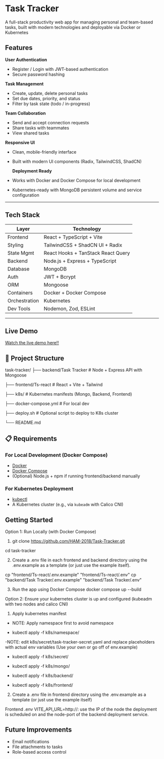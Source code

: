 # Task Tracker

A full-stack productivity web app for managing personal and team-based tasks, built with modern technologies and deployable via Docker or Kubernetes


## Features

 **User Authentication**  
- Register / Login with JWT-based authentication  
- Secure password hashing

 **Task Management**  
- Create, update, delete personal tasks  
- Set due dates, priority, and status  
- Filter by task state (todo / in-progress)

 **Team Collaboration**  
- Send and accept connection requests  
- Share tasks with teammates  
- View shared tasks

 **Responsive UI**  
- Clean, mobile-friendly interface  
- Built with modern UI components (Radix, TailwindCSS, ShadCN)

  **Deployment Ready**  
- Works with Docker and Docker Compose for local development  
- Kubernetes-ready with MongoDB persistent volume and service configuration

---

##  Tech Stack

| Layer       | Technology                          |
|-------------|-------------------------------------|
| Frontend    | React + TypeScript + Vite           |
| Styling     | TailwindCSS + ShadCN UI + Radix     |
| State Mgmt  | React Hooks + TanStack React Query  |
| Backend     | Node.js + Express + TypeScript      |
| Database    | MongoDB                             |
| Auth        | JWT + Bcrypt                        |
| ORM         | Mongoose                            |
| Containers  | Docker + Docker Compose             |
| Orchestration | Kubernetes                        |
| Dev Tools   | Nodemon, Zod, ESLint                |

---

##  Live Demo

[Watch the live demo here!!](https://youtu.be/vg44Tb4ERS0)

## 📁 Project Structure

task-tracker/
├── backend/Task Tracker # Node + Express API with Mongoose

├── frontend/Ts-react # React + Vite + Tailwind

├── k8s/ # Kubernetes manifests (Mongo, Backend, Frontend)

├── docker-compose.yml # For local dev

├── deploy.sh # Optional script to deploy to K8s cluster

└── README.md


## 📋 Requirements

### For Local Development (Docker Compose)

- [Docker](https://docs.docker.com/get-docker/)
- [Docker Compose](https://docs.docker.com/compose/)
- (Optional) Node.js + npm if running frontend/backend manually

### For Kubernetes Deployment

- [kubectl](https://kubernetes.io/docs/tasks/tools/)
- A Kubernetes cluster (e.g., via `kubeadm` with Calico CNI)

## Getting Started

Option 1: Run Locally (with Docker Compose)

1. git clone https://github.com/HAM-2018/Task-Tracker.git

cd task-tracker

2. Create a .env file in each frontend and backend directory using the .env.example as a template (or just use the example itself).

cp "frontend/Ts-react/.env.example" "frontend/Ts-react/.env"
cp "backend/Task Tracker/.env.example" "backend/Task Tracker/.env"

3. Run the app using Docker Compose
docker compose up --build

Option 2: Ensure your kubernetes cluster is up and configured (kubeadm with two nodes and calico CNI)

1. Apply kubernetes manifest

- NOTE: Apply namespace first to avoid namespace 

- kubectl apply -f k8s/namespace/

-NOTE: edit k8s/secret/task-tracker-secret.yaml and replace placeholders with actual env variables (Use your own or go off of env.example)
- kubectl apply -f k8s/secret/

- kubectl apply -f k8s/mongo/
- kubectl apply -f k8s/backend/
- kubectl apply -f k8s/frontend/

2. Create a .env file in frontend directory using the .env.example as a template (or just use the example itself)

Frontend .env VITE_API_URL=http://<your-node-ip>:<frontend-svc-port>
use the IP of the node the deployment is scheduled on and the node-port of the backend deployment service.


## Future Improvements

- Email notifications
- File attachments to tasks
- Role-based access control


